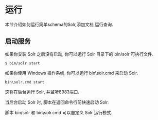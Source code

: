 # 运行

本节介绍如何运行简单schema的Solr,添加文档,运行查询.

## 启动服务

如果你安装 Solr 之后没有启动, 你可以运行 Solr 目录下的 bin/solr 可执行文件.

    $ bin/solr start

如果你使用 Windows 操作系统, 你可以运行 bin\solr.cmd 来启动 Solr.

    bin\solr.cmd start

这将在后台运行 Solr, 并监听8983端口.

当后台启动 Solr 时, 脚本在返回命令行前快速启动 Solr.

脚本 bin/solr 和 bin\solr.cmd 可以自定义 Solr 运行模式. 